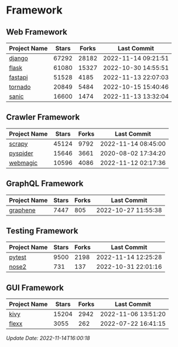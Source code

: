 # Framework

## Web Framework
| Project Name | Stars | Forks | Last Commit |
| ------------ | ----- | ----- | ----------- |
| [django](https://github.com/django/django) | 67292 | 28182 | 2022-11-14 09:21:51 |
| [flask](https://github.com/pallets/flask) | 61080 | 15327 | 2022-10-30 14:55:51 |
| [fastapi](https://github.com/tiangolo/fastapi) | 51528 | 4185 | 2022-11-13 22:07:03 |
| [tornado](https://github.com/tornadoweb/tornado) | 20849 | 5484 | 2022-10-15 15:40:46 |
| [sanic](https://github.com/sanic-org/sanic) | 16600 | 1474 | 2022-11-13 13:32:04 |

## Crawler Framework
| Project Name | Stars | Forks | Last Commit |
| ------------ | ----- | ----- | ----------- |
| [scrapy](https://github.com/scrapy/scrapy) | 45124 | 9792 | 2022-11-14 08:45:00 |
| [pyspider](https://github.com/binux/pyspider) | 15646 | 3661 | 2020-08-02 17:34:20 |
| [webmagic](https://github.com/code4craft/webmagic) | 10596 | 4086 | 2022-11-12 02:17:36 |

## GraphQL Framework
| Project Name | Stars | Forks | Last Commit |
| ------------ | ----- | ----- | ----------- |
| [graphene](https://github.com/graphql-python/graphene) | 7447 | 805 | 2022-10-27 11:55:38 |

## Testing Framework
| Project Name | Stars | Forks | Last Commit |
| ------------ | ----- | ----- | ----------- |
| [pytest](https://github.com/pytest-dev/pytest) | 9500 | 2198 | 2022-11-14 12:25:28 |
| [nose2](https://github.com/nose-devs/nose2) | 731 | 137 | 2022-10-31 22:01:16 |

## GUI Framework
| Project Name | Stars | Forks | Last Commit |
| ------------ | ----- | ----- | ----------- |
| [kivy](https://github.com/kivy/kivy) | 15204 | 2942 | 2022-11-06 13:51:20 |
| [flexx](https://github.com/flexxui/flexx) | 3055 | 262 | 2022-07-22 16:41:15 |

*Update Date: 2022-11-14T16:00:18*